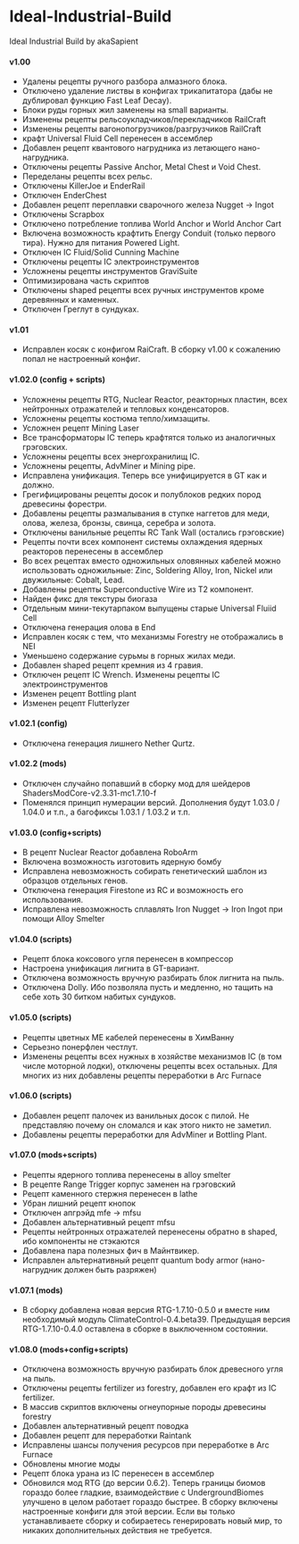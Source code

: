 # Ideal-Industrial-Build
Ideal Industrial Build by akaSapient

#### v1.00
- Удалены рецепты ручного разбора алмазного блока.
- Отключено удаление листвы в конфигах трикапитатора (дабы не дублировал функцию Fast Leaf Decay).
- Блоки руды горных жил заменены на small варианты.
- Изменены рецепты рельсоукладчиков/перекладчиков RailCraft
- Изменены рецепты вагонопогрузчиков/разгрузчиков RailCraft
- крафт Universal Fluid Сell перенесен в ассемблер
- Добавлен рецепт квантового нагрудника из летающего нано-нагрудника.
- Отключены рецепты Passive Anchor, Metal Chest и Void Chest.
- Переделаны рецепты всех рельс.
- Отключены KillerJoe и EnderRail
- Отключен EnderChest
- Добавлен рецепт переплавки сварочного железа Nugget -> Ingot
- Отключены Scrapbox
- Отключено потребление топлива World Anchor и World Anchor Cart
- Включена возможность крафтить Energy Conduit (только первого тира). Нужно для питания Powered Light.
- Отключен IC Fluid/Solid Cunning Machine
- Отключены рецепты IC электроинструментов
- Усложнены рецепты инструментов GraviSuite
- Оптимизирована часть скриптов
- Отключены shaped рецепты всех ручных инструментов кроме деревянных и каменных.
- Отключен Греглут в сундуках.
#### v1.01
- Исправлен косяк с конфигом RaiCraft. В сборку v1.00 к сожалению попал не настроенный конфиг.
#### v1.02.0 (config + scripts)
- Усложнены рецепты RTG, Nuclear Reactor, реакторных пластин, всех нейтронных отражателей и тепловых конденсаторов.
- Усложнены рецепты костюма тепло/химзащиты.
- Усложнен рецепт Mining Laser
- Все трансформаторы IC теперь крафтятся только из аналогичных грэговских.
- Усложнены рецепты всех энергохранилищ IC.
- Усложнены рецепты, AdvMiner и Mining pipe.
- Исправлена унификация. Теперь все унифицируется в GT как и должно.
- Грегифицированы рецепты досок и полублоков редких пород древесины форестри.
- Добавлены рецепты размалывания в ступке наггетов для меди, олова, железа, бронзы, свинца, серебра и золота.
- Отключены ванильные рецепты RC Tank Wall (остались грэговские)
- Рецепты почти всех компонент системы охлаждения ядерных реакторов перенесены в ассемблер
- Во всех рецептах вместо одножильных оловянных кабелей можно использовать одножильные: Zinc, Soldering Alloy, Iron, Nickel или двужильные: Cobalt, Lead.
- Добавлены рецепты Superconductive Wire из Т2 компонент.
- Найден фикс для текстуры биогаза
- Отдельным мини-текутарпаком выпущены старые Universal Fluiid Cell
- Отключена генерация олова в End
- Исправлен косяк с тем, что механизмы Forestry не отображались в NEI
- Уменьшено содержание сурьмы в горных жилах меди.
- Добавлен shaped рецепт кремния из 4 гравия.
- Отключен рецепт IC Wrench. Изменены рецепты IC электроинструментов 
- Изменен рецепт Bottling plant
- Изменен рецепт Flutterlyzer
#### v1.02.1 (config)
- Отключена генерация лишнего Nether Qurtz.
#### v1.02.2 (mods)
- Отключен случайно попавший в сборку мод для шейдеров ShadersModCore-v2.3.31-mc1.7.10-f
- Поменялся принцип нумерации версий. Дополнения будут 1.03.0 / 1.04.0 и т.п., а багофиксы 1.03.1 / 1.03.2 и т.п.
#### v1.03.0 (config+scripts)
- В рецепт Nuclear Reactor добавлена RoboArm
- Включена возможность изготовить ядерную бомбу
- Исправлена невозможность собирать генетический шаблон из образцов отдельных генов.
- Отключена генерация Firestone из RC и возможность его использования.
- Исправлена невозможность сплавлять Iron Nugget -> Iron Ingot при помощи Alloy Smelter
#### v1.04.0 (scripts)
- Рецепт блока коксового угля перенесен в компрессор
- Настроена унификация лигнита в GT-вариант.
- Отключена возможность вручную разбирать блок лигнита на пыль.
- Отключена Dolly. Ибо позволяла пусть и медленно, но тащить на себе хоть 30 битком набитых сундуков.
#### v1.05.0 (scripts)
- Рецепты цветных ME кабелей перенесены в ХимВанну
- Серьезно понерфлен честлут.
- Изменены рецепты всех нужных в хозяйстве механизмов IC (в том числе моторной лодки), отключены рецепты всех остальных. Для многих из них добавлены рецепты переработки в Arc Furnace
#### v1.06.0 (scripts)
- Добавлен рецепт палочек из ванильных досок с пилой. Не представляю почему он сломался и как этого никто не заметил.
- Добавлены рецепты переработки для AdvMiner и Bottling Plant.
#### v1.07.0 (mods+scripts)
- Рецепты ядерного топлива перенесены в alloy smelter
- В рецепте Range Trigger корпус заменен на грэговский
- Рецепт каменного стержня перенесен в lathe
- Убран лишний рецепт кнопок
- Отключен апгрэйд mfe -> mfsu
- Добавлен альтернативный рецепт mfsu
- Рецепты нейтронных отражателей перенесены обратно в shaped, ибо компоненты не стэкаются
- Добавлена пара полезных фич в Майнтвикер.
- Исправлен альтернативный рецепт quantum body armor (нано-нагрудник должен быть разряжен)
#### v1.07.1 (mods)
- В сборку добавлена новая версия RTG-1.7.10-0.5.0 и вместе ним необходимый модуль ClimateControl-0.4.beta39. Предыдущая версия RTG-1.7.10-0.4.0 оставлена в сборке в выключенном состоянии.
#### v1.08.0 (mods+config+scripts)
- Отключена возможность вручную разбирать блок древесного угля на пыль.
- Отключены рецепты fertilizer из forestry, добавлен его крафт из IC fertilizer.
- В массив скриптов включены огнеупорные породы древесины forestry
- Добавлен альтернативный рецепт поводка
- Добавлен рецепт для переработки Raintank
- Исправлены шансы получения ресурсов при переработке в Arc Furnace
- Обновлены многие моды
- Рецепт блока урана из IC перенесен в ассемблер
- Обновился мод RTG (до версии 0.6.2). Теперь границы биомов гораздо более гладкие, взаимодействие с UndergroundBiomes улучшено в целом работает гораздо быстрее. В сборку включены настроенные конфиги для этой версии. Если вы только устанавливаете сборку и собираетесь генерировать новый мир, то никаких дополнительных действия не требуется. 
